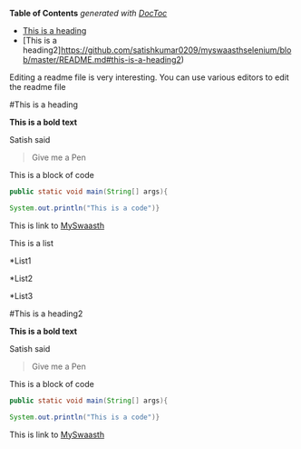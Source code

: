 
**Table of Contents**  *generated with [DocToc](http://doctoc.herokuapp.com/)*

- [This is a heading](https://github.com/satishkumar0209/myswaasthselenium/blob/master/README.md#this-is-a-heading)
- [This is a heading2]https://github.com/satishkumar0209/myswaasthselenium/blob/master/README.md#this-is-a-heading2)

Editing a readme file is very interesting. You can use various editors to edit the readme file

#This is a heading


**This is a bold text**

Satish said
>Give me a Pen


This is a block of code
```java
public static void main(String[] args){

System.out.println("This is a code")}
```


This is link to [MySwaasth](https://myswaasth.com/home/dashboard)


This is a list 

*List1

*List2

*List3

#This is a heading2


**This is a bold text**

Satish said
>Give me a Pen


This is a block of code
```java
public static void main(String[] args){

System.out.println("This is a code")}
```


This is link to [MySwaasth](https://myswaasth.com/home/dashboard)
